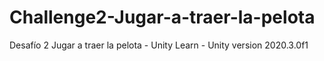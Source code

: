 # Challenge2-Jugar-a-traer-la-pelota
Desafío 2 Jugar a traer la pelota - Unity Learn - Unity version 2020.3.0f1
